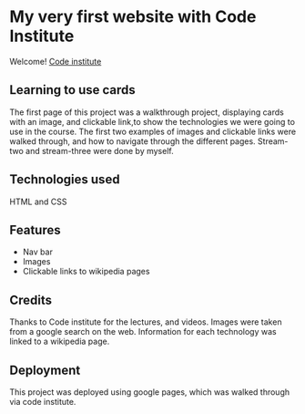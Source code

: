 # My very first website with Code Institute

Welcome! [Code institute](https://codeinstitute.net)

## Learning to use cards

The first page of this project was a walkthrough project, displaying cards with an image, and clickable link,to show the technologies we were going to use in the course.
The first two examples of images and clickable links were walked through, and how to navigate through the different pages. Stream-two and stream-three were done by myself.

## Technologies used
HTML and CSS

## Features
<ul>
    <li>Nav bar</li>
    <li>Images</li>
    <li>Clickable links to wikipedia pages</li>
</ul>

## Credits
Thanks to Code institute for the lectures, and videos.
Images were taken from a google search on the web.
Information for each technology was linked to a wikipedia page.

## Deployment
This project was deployed using google pages, which was walked through via code institute.